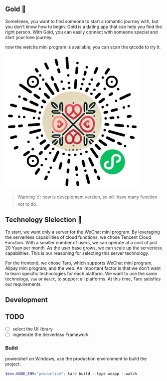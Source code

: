 ## Gold 🎉

Sometimes, you want to find someone to start a romantic journey with, but you don't know how to begin. Gold is a dating app that can help you find the right person. With Gold, you can easily connect with someone special and start your love journey.

now the wetcha mini program is available, you can scan the qrcode to try it. 

![qrcode](doc/qrcode.jpg)

> Warning ☠️: now is deveploment version, so will have many function not to do. 

## Technology Slelection 🎃

To start, we want only a server for the WeChat mini program. By leveraging the serverless capabilities of cloud functions, we chose Tencent Cloud Function. With a smaller number of users, we can operate at a cost of just 20 Yuan per month. As the user base grows, we can scale up the serverless capabilities. This is our reasoning for selecting this server technology.

For the frontend, we chose Taro, which supports WeChat mini program, Alipay mini program, and the web. An important factor is that we don't want to learn specific technologies for each platform. We want to use the same technology, `Vue` or `React`, to support all platforms. At this time, Taro satisfies our requirements.

## Development


## TODO

- [ ] select the UI library
- [ ] ingeterate the Serverless Framework

### Build

powershell on Windows, use the production environment to build the project.

```powershell
$env:NODE_ENV="production"; taro build --type weapp --watch
```
